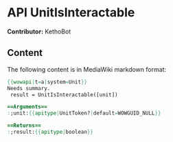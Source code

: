 # API UnitIsInteractable

**Contributor:** KethoBot

## Content

The following content is in MediaWiki markdown format:

```mediawiki
{{wowapi|t=a|system=Unit}}
Needs summary.
 result = UnitIsInteractable([unit])

==Arguments==
:;unit:{{apitype|UnitToken?|default=WOWGUID_NULL}}

==Returns==
:;result:{{apitype|boolean}}
```